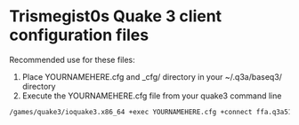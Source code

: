 # Trismegist0s Quake 3 client configuration files

Recommended use for these files:

1.  Place YOURNAMEHERE.cfg and _cfg/ directory  in your ~/.q3a/baseq3/ directory
2.  Execute the YOURNAMEHERE.cfg file from your quake3 command line

```markdown
/games/quake3/ioquake3.x86_64 +exec YOURNAMEHERE.cfg +connect ffa.q3a51.com
